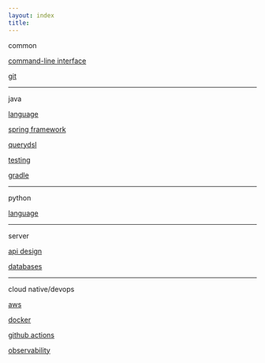 ```yaml
---
layout: index
title: 
---
```


<span class="category">common</span>

[command-line interface](./cli)

[git](./git)

---

<span class="category">java</span>

[language](./java)

[spring framework](./spring)

[querydsl](./querydsl)

[testing](./testing)

[gradle](./gradle)

---

<span class="category">python</span>

[language](./python)

---

<span class="category">server</span>

[api design](./api)

[databases](./databases)

---

<span class="category">cloud native/devops</span>

[aws](./aws)

[docker](./docker)

[github actions](./github-actions)

[observability](observability)
